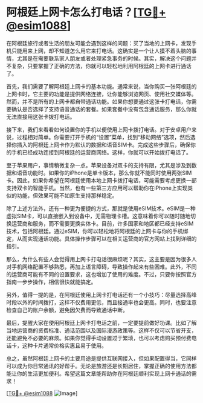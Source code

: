 # 阿根廷上网卡怎么打电话？[[TG💪+ @esim1088](https://t.me/s/esim1088)]

在阿根廷旅行或者生活的朋友可能会遇到这样的问题：买了当地的上网卡，发现手机只能用来上网，却不知道怎么用它来打电话。这确实是一个让人摸不着头脑的事情，尤其是在需要联系家人朋友或者处理紧急事务的时候。其实，解决这个问题并不复杂，只要掌握了正确的方法，你就可以轻松地利用阿根廷的上网卡进行通话了。

首先，我们需要了解阿根廷上网卡的基本功能。通常来说，当你购买一张阿根廷的上网卡时，它主要的功能是提供网络连接，让你能够浏览网页、使用社交媒体等。然而，并不是所有的上网卡都自带通话功能。如果你想要通过这张卡打电话，你需要确认是否选择了支持语音通话的套餐。如果套餐中没有包含通话服务，那么你就无法直接用这张卡拨打电话。

接下来，我们来看看如何设置你的手机以便使用上网卡拨打电话。对于安卓用户来说，过程相对简单。你需要打开手机的“设置”菜单，找到“移动网络”选项，然后选择你插入的阿根廷上网卡作为默认的数据和语音SIM卡。完成这些步骤后，确保你的手机已经成功连接到阿根廷的运营商网络。这样，你就可以开始拨打电话了。

至于苹果用户，事情稍微复杂一点。苹果设备对双卡的支持有限，尤其是涉及到数据和语音功能时。如果你的iPhone是单卡版本，那么你就不能同时使用两张SIM卡。因此，如果你希望在阿根廷使用本地上网卡拨打电话，可能需要考虑更换一部支持双卡的智能手机。当然，也有一些第三方应用可以帮助你在iPhone上实现类似的功能，但效果可能不如原生支持那样稳定。

除了上述方法外，还有一种更为便捷的方式，那就是使用eSIM技术。eSIM是一种虚拟SIM卡，可以直接嵌入到设备中，无需物理卡槽。这意味着你可以随时随地切换运营商和服务，而不需要更换实体卡。目前，许多国家和地区都已经支持eSIM技术，包括阿根廷。通过eSIM，你可以轻松地将阿根廷的上网卡与你的手机绑定，从而实现通话功能。具体操作步骤可以在相关运营商的官方网站上找到详细的指引。

那么，为什么有些人会觉得用上网卡打电话很麻烦呢？其实，这主要是因为很多人对手机网络配置不够熟悉，再加上语言障碍，导致操作起来有些困难。此外，不同的运营商可能有不同的设置要求，这也增加了使用的难度。不过，只要你按照官方指南一步步操作，相信很快就能搞定。

另外，值得一提的是，在阿根廷使用上网卡打电话还有一个小技巧：尽量选择高峰时段以外的时间拨打，这样不仅费用更低，而且接通率也会更高。同时，也要注意检查自己的账户余额，避免因欠费而导致通话中断。

最后，提醒大家在使用阿根廷上网卡打电话之前，一定要提前做好功课。比如了解当地运营商的资费标准、通话范围以及国际漫游政策等。这样不仅可以节省开支，还能避免不必要的麻烦。如果你觉得手动设置过于繁琐，也可以考虑购买预付费电话卡，这种卡片通常价格实惠且易于使用。

总之，虽然阿根廷上网卡的主要用途是提供互联网接入，但如果配置得当，它同样可以成为你日常通讯的好帮手。无论是旅游还是长期居住，掌握正确的使用方法都能让你的生活更加便利。希望这篇文章能帮助你在阿根廷顺利实现上网卡通话的需求！

[[TG💪+ @esim1088](https://t.me/s/esim1088) ![Image](https://i.postimg.cc/4NQfJmqS/Snipaste-2025-05-13-00-14-12.png)]